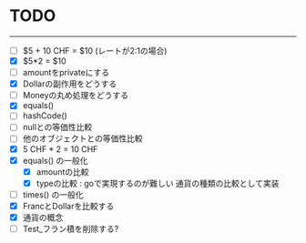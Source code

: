 # TODO

---

- [ ] $5 + 10 CHF = $10 (レートが2:1の場合)
- [X] $5*2 = $10
- [ ] amountをprivateにする
- [X] Dollarの副作用をどうする
- [ ] Moneyの丸め処理をどうする
- [X] equals()
- [ ] hashCode()
- [ ] nullとの等価性比較
- [ ] 他のオブジェクトとの等価性比較
- [X] 5 CHF * 2 = 10 CHF
- [X] equals() の一般化
  - [X] amountの比較
  - [X] typeの比較 : goで実現するのが難しい 通貨の種類の比較として実装
- [ ] times() の一般化
- [X] FrancとDollarを比較する
- [X] 通貨の概念
- [ ] Test_フラン積を削除する? 
